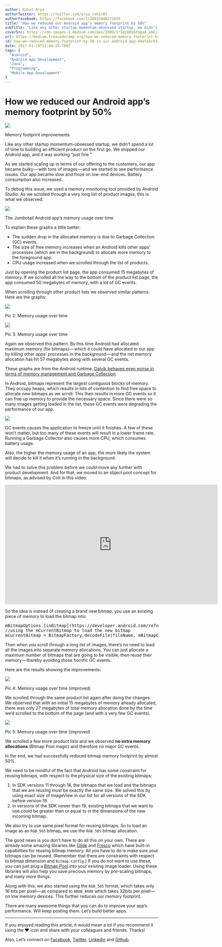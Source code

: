 ```yaml
---
author: Rohit Arya
authorTwitter: https://twitter.com/arya_rohit07
authorFacebook: https://facebook.com/1138915946171030
title: "How we reduced our Android app’s memory footprint by 50%"
subTitle: "Like any other startup momentum-obsessed startup, we didn’t spend a lot of time to building an efficient product on the first go. We ship..."
coverSrc: https://cdn-images-1.medium.com/max/2000/1*IqiQOSbYUgaA_166irZLUg.jpeg
url: https://medium.freecodecamp.org/how-we-reduced-memory-footprint-by-50-in-our-android-app-49efa5c93ad8
id: how-we-reduced-memory-footprint-by-50-in-our-android-app-49efa5c93ad8
date: 2017-01-19T11:44:29.780Z
tags: [
  "Android",
  "Android App Development",
  "Java",
  "Programming",
  "Mobile App Development"
]
---
```

# How we reduced our Android app’s memory footprint by 50%







![](https://cdn-images-1.medium.com/max/2000/1*IqiQOSbYUgaA_166irZLUg.jpeg)

Memory footprint improvements







Like any other startup momentum-obsessed startup, we didn’t spend a lot of time to building an efficient product on the first go. We shipped our Android app, and it was working “just fine.”

As we started scaling up in terms of our offering to the customers, our app became bulky — with tons of images — and we started to see performance issues. Our app became slow and froze on low-end devices. Battery consumption also increased.

To debug this issue, we used a memory monitoring tool provided by Android Studio. As we scrolled through a very long list of product images, this is what we observed:



![](https://cdn-images-1.medium.com/max/1600/1*Xl1mzt7IxkIMNqaufLc2qA.png)

The Jumbotail Android app’s memory usage over time



To explain these graphs a little better:

*   The sudden drop in the allocated memory is due to Garbage Collection (GC) events.
*   The size of free memory increases when an Android kills other apps’ processes (which are in the background) to allocate more memory to the foreground app.
*   CPU usage increased when we scrolled through the list of products.

Just by opening the product list page, the app consumed 15 megabytes of memory. If we scrolled all the way to the bottom of the product list page, the app consumed 50 megabytes of memory, with a lot of GC events.

When scrolling through other product lists we observed similar patterns. Here are the graphs:



![](https://cdn-images-1.medium.com/max/1600/1*pmm1lTuQgN0TxQRfE_6Cwg.png)

Pic 2: Memory usage over time





![](https://cdn-images-1.medium.com/max/1600/1*Wfqo-YN5NTUqH6oOpZJIxw.png)

Pic 3: Memory usage over time



Again we observed this pattern. By this time Android had allocated maximum memory (for bitmaps) — which it could have allocated to our app by killing other apps’ processes in the background — and the net memory allocation has hit 57 megabytes along with several GC events.

These graphs are from the Android runtime. [Dalvik behaves even worse in terms of memory management and Garbage Collection](https://source.android.com/devices/tech/dalvik/).

In Android, bitmaps represent the largest contiguous blocks of memory. They occupy heaps, which results in lots of contention to find free space to allocate new bitmaps as we scroll. This then results in more GC events so it can free up memory to provide the necessary space. Since there were so many images getting loaded in the list, these GC events were degrading the performance of our app.



![](https://cdn-images-1.medium.com/max/1600/1*r7s67WCZA06DJyI3aU6JuQ.gif)



GC events causes the application to freeze until it finishes. A few of these won’t matter, but too many of these events will result in a lower frame rate. Running a Garbage Collector also causes more CPU, which consumes battery usage.

Also, the higher the memory usage of an app, the more likely the system will decide to kill it when it’s running in the background.

We had to solve this problem before we could move any further with product development. And for that, we moved to an object pool concept for bitmaps, as advised by Colt in this video:





<iframe data-width="854" data-height="480" width="700" height="393" src="https://medium.freecodecamp.org/media/b02f51adc34252dbdbf9e5c7521e214b?postId=49efa5c93ad8" data-media-id="b02f51adc34252dbdbf9e5c7521e214b" data-thumbnail="https://i.embed.ly/1/image?url=https%3A%2F%2Fi.ytimg.com%2Fvi%2F_ioFW3cyRV0%2Fhqdefault.jpg&amp;key=4fce0568f2ce49e8b54624ef71a8a5bd" allowfullscreen="" frameborder="0"></iframe>





So the idea is instead of creating a brand new bitmap, you use an existing piece of memory to load the bitmap into:

<pre name="84f8" id="84f8" class="graf graf--pre graf-after--p">mBitmapOptions.[inBitmap](https://developer.android.com/reference/android/graphics/BitmapFactory.Options.html#inBitmap) = mCurrentBitmap;  
//using the mCurrentBitmap to load the new bitmap  
mCurrentBitmap = BitmapFactory.decodeFile(fileName, mBitmapOptions);</pre>

Then when you scroll through a long list of images, there’s no need to load all the images into separate memory allocations. You can just allocate a maximum number of bitmaps that are going to be visible, then reuse their memory — thereby avoiding those horrific GC events.

Here are the results showing the improvements:



![](https://cdn-images-1.medium.com/max/1600/1*wDzaQ4jwqGGfZLzGvkLCFg.png)

Pic 4: Memory usage over time (improved)



We scrolled through the same product list again after doing the changes. We observed that with an initial 15 megabytes of memory already allocated, there was only 27 megabytes of total memory allocation done by the time we’d scrolled to the bottom of the page (and with a very few GC events).



![](https://cdn-images-1.medium.com/max/1600/1*z8owi_QAyugPeAi_JfUqHQ.png)

Pic 5: Memory usage over time (improved)



We scrolled a few more product lists and we observed **no extra memory allocations** (Bitmap Pool magic) and therefore no major GC events.

In the end, we had successfully reduced bitmap memory footprint by almost 50%.

We need to be mindful of the fact that Android has some constraint for reusing bitmaps, with respect to the physical size of the existing bitmaps:

1.  In SDK versions 11 through 18, the bitmaps that we load and the bitmaps that we are reusing must be exactly the same size. We solved this by using exact size of ImageView in our list for all versions of the SDK before version 18.
2.  In versions of the SDK newer than 19, existing bitmaps that we want to use could be greater than or equal to in the dimensions of the new incoming bitmap.

We also try to use same pixel format for reusing bitmaps. So to load an image as an `RGB_565` bitmap, we use the `RGB_565` bitmap allocation.

The good news is you don’t have to do all this on your own. There are already some amazing libraries like [Glide](https://github.com/bumptech/glide) and [Fresco](https://github.com/facebook/fresco) which have built-in capabilities for reusing bitmap memory. All you have to do is make sure your bitmaps can be reused. (Remember that there are constraints with respect to bitmap dimension and `Bitmap.Config`.) If you do not want to use these, you can just plug a [Bitmap Pool](https://github.com/amitshekhariitbhu/GlideBitmapPool) into your existing image loader. Using these libraries will also help you save precious memory by pre-scaling bitmaps, and many more things.

Along with this, we also started using the `RGB_565` format, which takes only 16 bits per pixel — as compared to `ARGB_8888` which takes 32bits per pixel — on low memory devices. This further reduces our memory footprint.

There are many awesome things that you can do to improve your app’s performance. Will keep posting them. Let’s build better apps.











* * *







If you enjoyed reading this article, it would mean a lot if you recommend it using the ❤ icon and share with your colleagues and friends. Thanks!

Also, Let’s connect on [Facebook](https://www.facebook.com/aryarohit07), [Twitter](https://twitter.com/arya_rohit07), [Linkedin](https://in.linkedin.com/in/aryarohit07) and [Github](https://github.com/aryarohit07/).








